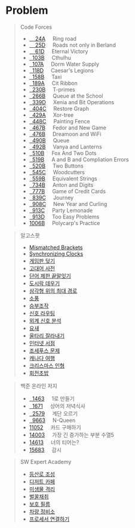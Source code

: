 # Problem
>Code Forces<br>
>* [&nbsp;&nbsp;&nbsp;&nbsp;24A](http://codeforces.com/problemset/problem/24/A)&nbsp;&nbsp;&nbsp;&nbsp;&nbsp;Ring road<br>
>* [&nbsp;&nbsp;&nbsp;&nbsp;25D](http://codeforces.com/problemset/problem/25/D)&nbsp;&nbsp;&nbsp;&nbsp;&nbsp;Roads not only in Berland<br>
>* [&nbsp;&nbsp;&nbsp;&nbsp;61D](http://codeforces.com/problemset/problem/61/D)&nbsp;&nbsp;&nbsp;&nbsp;&nbsp;Eternal Victory<br>
>* [&nbsp;&nbsp;103B](http://codeforces.com/problemset/problem/103/B)&nbsp;&nbsp;&nbsp;&nbsp;&nbsp;Cthulhu<br>
>* [&nbsp;&nbsp;107A](http://codeforces.com/problemset/problem/107/A)&nbsp;&nbsp;&nbsp;&nbsp;&nbsp;Dorm Water Supply<br>
>* [&nbsp;&nbsp;118D](http://codeforces.com/problemset/problem/118/D)&nbsp;&nbsp;&nbsp;&nbsp;&nbsp;Caesar's Legions<br>
>* [&nbsp;&nbsp;158B](http://codeforces.com/problemset/problem/158/B)&nbsp;&nbsp;&nbsp;&nbsp;&nbsp;Taxi<br>
>* [&nbsp;&nbsp;189A](http://codeforces.com/problemset/problem/189/A)&nbsp;&nbsp;&nbsp;&nbsp;&nbsp;Cit Ribbon<br>
>* [&nbsp;&nbsp;230B](http://codeforces.com/problemset/problem/230/B)&nbsp;&nbsp;&nbsp;&nbsp;&nbsp;T-primes<br>
>* [&nbsp;&nbsp;266B](http://codeforces.com/problemset/problem/266/B)&nbsp;&nbsp;&nbsp;&nbsp;&nbsp;Queue at the School<br>
>* [&nbsp;&nbsp;339D](http://codeforces.com/problemset/problem/339/D)&nbsp;&nbsp;&nbsp;&nbsp;&nbsp;Xenia and Bit Operations<br>
>* [&nbsp;&nbsp;404C](http://codeforces.com/problemset/problem/404/C)&nbsp;&nbsp;&nbsp;&nbsp;&nbsp;Restore Graph<br>
>* [&nbsp;&nbsp;429A](http://codeforces.com/problemset/problem/429/A)&nbsp;&nbsp;&nbsp;&nbsp;&nbsp;Xor-tree<br>
>* [&nbsp;&nbsp;448C](http://codeforces.com/problemset/problem/448/C)&nbsp;&nbsp;&nbsp;&nbsp;&nbsp;Painting Fence<br>
>* [&nbsp;&nbsp;467B](http://codeforces.com/problemset/problem/467/B)&nbsp;&nbsp;&nbsp;&nbsp;&nbsp;Fedor and New Game<br>
>* [&nbsp;&nbsp;476B](http://codeforces.com/problemset/problem/476/B)&nbsp;&nbsp;&nbsp;&nbsp;&nbsp;Dreamoon and WiFi<br>
>* [&nbsp;&nbsp;490B](http://codeforces.com/problemset/problem/490/B)&nbsp;&nbsp;&nbsp;&nbsp;&nbsp;Queue<br>
>* [&nbsp;&nbsp;492B](http://codeforces.com/problemset/problem/492/B)&nbsp;&nbsp;&nbsp;&nbsp;&nbsp;Vanya and Lanterns<br>
>* [&nbsp;&nbsp;510B](http://codeforces.com/problemset/problem/510/B)&nbsp;&nbsp;&nbsp;&nbsp;&nbsp;Fox And Two Dots<br>
>* [&nbsp;&nbsp;519B](http://codeforces.com/problemset/problem/519/B)&nbsp;&nbsp;&nbsp;&nbsp;&nbsp;A and B and Compliation Errors<br>
>* [&nbsp;&nbsp;520B](http://codeforces.com/problemset/problem/520/B)&nbsp;&nbsp;&nbsp;&nbsp;&nbsp;Two Buttons<br>
>* [&nbsp;&nbsp;545C](http://codeforces.com/problemset/problem/545/C)&nbsp;&nbsp;&nbsp;&nbsp;&nbsp;Woodcutters<br>
>* [&nbsp;&nbsp;559B](https://codeforces.com/problemset/problem/559/B)&nbsp;&nbsp;&nbsp;&nbsp;&nbsp;Equivalent Strings<br>
>* [&nbsp;&nbsp;734B](http://codeforces.com/problemset/problem/734/B)&nbsp;&nbsp;&nbsp;&nbsp;&nbsp;Anton and Digits<br>
>* [&nbsp;&nbsp;777B](http://codeforces.com/problemset/problem/777/B)&nbsp;&nbsp;&nbsp;&nbsp;&nbsp;Game of Credit Cards<br>
>* [&nbsp;&nbsp;839C](http://codeforces.com/problemset/problem/839/C)&nbsp;&nbsp;&nbsp;&nbsp;&nbsp;Journey<br>
>* [&nbsp;&nbsp;908C](http://codeforces.com/problemset/problem/908/C)&nbsp;&nbsp;&nbsp;&nbsp;&nbsp;New Year and Curling<br>
>* [&nbsp;&nbsp;913C](http://codeforces.com/problemset/problem/913/C)&nbsp;&nbsp;&nbsp;&nbsp;&nbsp;Party Lemonade<br>
>* [&nbsp;&nbsp;913D](http://codeforces.com/problemset/problem/913/D)&nbsp;&nbsp;&nbsp;&nbsp;&nbsp;Too Easy Problems<br>
>* [1006B](http://codeforces.com/problemset/problem/1006/B)&nbsp;&nbsp;&nbsp;&nbsp;&nbsp;Polycarp's Practice<br>

>알고스팟<br>
>* [Mismatched Brackets](https://algospot.com/judge/problem/read/BRACKETS2)<br>
>* [Synchronizing Clocks](https://algospot.com/judge/problem/read/CLOCKSYNC)<br>
>* [게임판 덮기](https://algospot.com/judge/problem/read/BOARDCOVER)<br>
>* [고대어 사전](https://algospot.com/judge/problem/read/DICTIONARY)<br>
>* [단어 제한 끝말잇기](https://algospot.com/judge/problem/read/WORDCHAIN)<br>
>* [도시락 데우기](https://algospot.com/judge/problem/read/LUNCHBOX)<br>
>* [삼각형 위의 최대 경로](https://algospot.com/judge/problem/read/TRIANGLEPATH)<br>
>* [소풍](https://algospot.com/judge/problem/read/PICNIC)<br>
>* [승부조작](https://algospot.com/judge/problem/read/MATCHFIX)<br>
>* [신호 라우팅](https://algospot.com/judge/problem/read/ROUTING)<br>
>* [외계 신호 분석](https://algospot.com/judge/problem/read/ITES)<br>
>* [요새](https://algospot.com/judge/problem/read/FORTRESS)<br>
>* [울타리 잘라내기](https://algospot.com/judge/problem/read/FENCE)<br>
>* [인터넷 서점](https://algospot.com/judge/problem/read/BOOKSTORE)<br>
>* [조세푸스 문제](https://algospot.com/judge/problem/read/JOSEPHUS)<br>
>* [캐나다 여행](https://algospot.com/judge/problem/read/CANADATRIP)<br>
>* [크리스마스 인형](https://algospot.com/judge/problem/read/CHRISTMAS)<br>
>* [회전초밥](https://algospot.com/judge/problem/read/SUSHI)<br>

>백준 온라인 저지<br>
>* [&nbsp;&nbsp;1463](https://www.acmicpc.net/problem/1463)&nbsp;&nbsp;&nbsp;&nbsp;&nbsp;1로 만들기<br>
>* [&nbsp;&nbsp;1671](https://www.acmicpc.net/problem/1671)&nbsp;&nbsp;&nbsp;&nbsp;&nbsp;상어의 저녁식사<br>
>* [&nbsp;&nbsp;2579](https://www.acmicpc.net/problem/2579)&nbsp;&nbsp;&nbsp;&nbsp;&nbsp;계단 오르기<br>
>* [&nbsp;&nbsp;9663](https://www.acmicpc.net/problem/9663)&nbsp;&nbsp;&nbsp;&nbsp;&nbsp;N-Queen<br>
>* [11052](https://www.acmicpc.net/problem/1463)&nbsp;&nbsp;&nbsp;&nbsp;&nbsp;카드 구매하기<br>
>* [14003](https://www.acmicpc.net/problem/14003)&nbsp;&nbsp;&nbsp;&nbsp;&nbsp;가장 긴 증가하는 부분 수열5<br>
>* [14613](https://www.acmicpc.net/problem/14613)&nbsp;&nbsp;&nbsp;&nbsp;&nbsp;너의 티어는?<br>
>* [15683](https://www.acmicpc.net/problem/15683)&nbsp;&nbsp;&nbsp;&nbsp;&nbsp;감시<br>

>SW Expert Academy<br>
>* [등산로 조성](https://www.swexpertacademy.com/main/code/problem/problemDetail.do?contestProbId=AV5PoOKKAPIDFAUq&categoryId=AV5PoOKKAPIDFAUq&categoryType=CODE)<br>
>* [디저트 카페](https://www.swexpertacademy.com/main/code/problem/problemDetail.do?contestProbId=AV5VwAr6APYDFAWu&categoryId=AV5VwAr6APYDFAWu&categoryType=CODE)<br>
>* [미생물 격리](https://www.swexpertacademy.com/main/code/problem/problemDetail.do?contestProbId=AV597vbqAH0DFAVl&categoryId=AV597vbqAH0DFAVl&categoryType=CODE)<br>
>* [벌꿀채취](https://www.swexpertacademy.com/main/code/problem/problemDetail.do?contestProbId=AV5V4A46AdIDFAWu&categoryId=AV5V4A46AdIDFAWu&categoryType=CODE)<br>
>* [보호 필름](https://www.swexpertacademy.com/main/code/problem/problemDetail.do?contestProbId=AV5V1SYKAaUDFAWu&categoryId=AV5V1SYKAaUDFAWu&categoryType=CODE)<br>
>* [차량 정비소](https://www.swexpertacademy.com/main/code/problem/problemDetail.do?contestProbId=AV6c6bgaIuoDFAXy&categoryId=AV6c6bgaIuoDFAXy&categoryType=CODE)<br>
>* [프로세서 연결하기](https://www.swexpertacademy.com/main/code/problem/problemDetail.do?contestProbId=AV4suNtaXFEDFAUf&categoryId=AV4suNtaXFEDFAUf&categoryType=CODE)<br>

